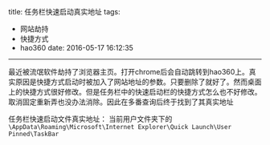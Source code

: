 title: 任务栏快速启动真实地址
tags:
  - 网站劫持
  - 快捷方式
  - hao360
date: 2016-05-17 16:12:35 

---

最近被流氓软件劫持了浏览器主页。打开chrome后会自动跳转到hao360上。真实原因是快捷方式启动时被加入了网站地址的参数。只要删除了就好了。然而桌面上的快捷方式很好修改。但是任务栏中的快速启动栏的快捷方式怎么也不好修改。取消固定重新弄也没办法消除。因此在多番查询后终于找到了其真实地址

任务栏快速启动文件真实地址：
当前用户文件夹下的
`\AppData\Roaming\Microsoft\Internet Explorer\Quick Launch\User Pinned\TaskBar`